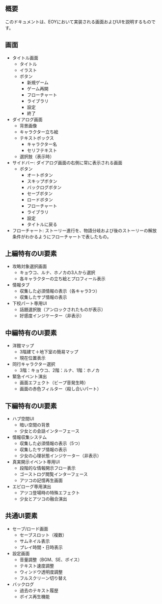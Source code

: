 ## 概要
このドキュメントは、EOYにおいて実装される画面およびUIを説明するものです。

## 画面
- タイトル画面
    - タイトル
    - イラスト
    - ボタン
        - 新規ゲーム
        - ゲーム再開
        - フローチャート
        - ライブラリ
        - 設定
        - 終了
- ダイアログ画面
    - 背景画像
    - キャラクター立ち絵
    - テキストボックス
        - キャラクター名
        - セリフテキスト
    - 選択肢（表示時）
- サイドバー: ダイアログ画面の右側に常に表示される画面
    - ボタン
        - オートボタン
        - スキップボタン
        - バックログボタン
        - セーブボタン
        - ロードボタン
        - フローチャート
        - ライブラリ
        - 設定
        - タイトルに戻る
- フローチャート: ストーリー進行を、物語分岐および後のストーリーの解放条件がわかるようにフローチャートで表したもの。

## 上編特有のUI要素
- 攻略対象選択画面
    - キョウコ、ルナ、ホノカの3人から選択
    - 各キャラクターの立ち絵とプロフィール表示
- 情報タブ
    - 収集した必須情報の表示（各キャラ3つ）
    - 収集したサブ情報の表示
- 下校パート専用UI
    - 話題選択肢（アンロックされたものが表示）
    - 好感度インジケーター（非表示）

## 中編特有のUI要素
- 洋館マップ
    - 3階建て＋地下室の簡易マップ
    - 現在位置表示
- 同行キャラクター選択
    - 3階：キョウコ、2階：ルナ、1階：ホノカ
- 緊急イベント演出
    - 画面エフェクト（ビープ音発生時）
    - 画面の赤色フィルター（殺し合いパート）

## 下編特有のUI要素
- ハブ空間UI
    - 暗い空間の背景
    - 少女との会話インターフェース
- 情報収集システム
    - 収集した必須情報の表示（5つ）
    - 収集したサブ情報の表示
    - 少女の心理状態インジケーター（非表示）
- 真実開示イベント専用UI
    - 段階的な情報開示フロー表示
    - ゴーストログ閲覧インターフェース
    - アツコの記憶再生画面
- エピローグ専用演出
    - アツコ登場時の特殊エフェクト
    - 少女とアツコの融合演出

## 共通UI要素
- セーブ/ロード画面
    - セーブスロット（複数）
    - サムネイル表示
    - プレイ時間・日時表示
- 設定画面
    - 音量調整（BGM、SE、ボイス）
    - テキスト速度調整
    - ウィンドウ透明度調整
    - フルスクリーン切り替え
- バックログ
    - 過去のテキスト履歴
    - ボイス再生機能

